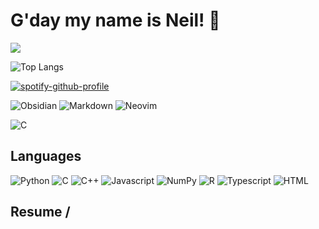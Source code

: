 # G'day my name is **Neil**! 👋
![](https://komarev.com/ghpvc/?username=neilquisumbing)

![Top Langs](https://github-readme-stats.vercel.app/api/top-langs/?username=neilquisumbing&layout=compact&bg_color=282c34)

[![spotify-github-profile](https://spotify-github-profile.kittinanx.com/api/view?uid=neil.7089&cover_image=true&theme=natemoo-re&show_offline=false&background_color=121212&interchange=false&bar_color=008000&bar_color_cover=false)](https://github.com/kittinan/spotify-github-profile)

![Obsidian](https://img.shields.io/badge/-Obsidian-483699?style=flat&logo=obsidian&logoColor=white)
![Markdown](https://img.shields.io/badge/-Markdown-000000?style=flat&logo=markdown&logoColor=white)
![Neovim](https://img.shields.io/badge/NeoVim-%2357A143?style=flat&logo=neovim&logoColor=white)

![C](https://img.shields.io/badge/C-00599C?style=flat&logo=c&logoColor=white)

## Languages
![Python](https://img.shields.io/badge/Python-FFD43B?flat&logo=python&logoColor=blue)
![C](https://img.shields.io/badge/C-00599C?style=flat&logo=c&logoColor=white)
![C++](https://img.shields.io/badge/C%2B%2B-00599C?style=flat&logo=c%2B%2B&logoColor=white)
![Javascript](https://img.shields.io/badge/JavaScript-323330?style=flat&logo=javascript&logoColor=F7DF1E)
![NumPy](https://img.shields.io/badge/Numpy-777BB4?style=flat&logo=numpy&logoColor=white)
![R](https://img.shields.io/badge/R-276DC3?style=flat&logo=r&logoColor=white)
![Typescript](https://img.shields.io/badge/TypeScript-007ACC?style=flat&logo=typescript&logoColor=white)
![HTML](https://img.shields.io/badge/HTML5-E34F26?style=flat&logo=html5&logoColor=white)

## Resume / 
